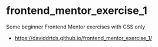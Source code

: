 # frontend_mentor_exercise_1
Some beginner Frontend Mentor exercises with CSS only
- https://daviddrtds.github.io/frontend_mentor_exercise_1/

